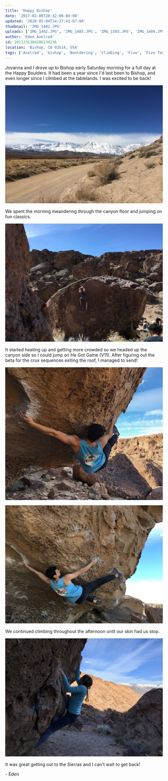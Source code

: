 ```yaml
---
title: 'Happy Bishop'
date: '2017-03-06T20:32:00-08:00'
updated: '2020-05-04T14:27:43-07:00'
thumbnail: 'IMG_1482.JPG'
uploads: ['IMG_1482.JPG', 'IMG_1485.JPG', 'IMG_1503.JPG', 'IMG_1489.JPG', 'IMG_1495%202.jpg']
author: 'Eden Axelrad'
id: 2011231304286134236
location: 'Bishop, CA 93514, USA'
tags: ['Axelrad', 'bishop', 'Bouldering', 'Climbing', 'Five', 'Five Ten', 'granite', 'Happy Boulders', 'he got game']
---
```


Jovanna and I drove up to Bishop early Saturday morning for a full day at the Happy Boulders. It had been a year since I'd last been to Bishop, and even longer since I climbed at the tablelands. I was excited to be back!

![Mount Tom, draped in snow](uploads/IMG_1482.JPG)

We spent the morning meandering through the canyon floor and jumping on fun classics.

![Jovanna running up Mmm... Nice](uploads/IMG_1485.JPG)

It started heating up and getting more crowded so we headed up the canyon side so I could jump on He Got Game (V11). After figuring out the beta for the crux sequences exiting the roof, I managed to send!

![The crux sequence on He Got Game (V11)](uploads/IMG_1503.JPG)

![Another angle of the same move](uploads/IMG_1489.JPG)

We continued climbing throughout the afternoon until our skin had us stop.

![Jovanna, climbing Paranormal in the West Country (V1) on our way out](uploads/IMG_1495%202.jpg)

It was great getting out to the Sierras and I can't wait to get back!

\- Eden

